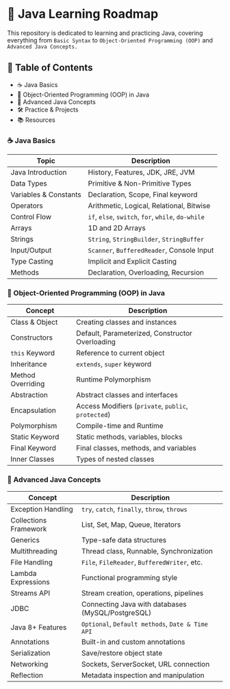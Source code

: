 # 📘 Java Learning Roadmap

This repository is dedicated to learning and practicing Java, covering everything from `Basic Syntax` to `Object-Oriented Programming (OOP)` and `Advanced Java Concepts.`

## 📂 Table of Contents
- ☕ Java Basics
- 🧱 Object-Oriented Programming (OOP) in Java
- 🚀 Advanced Java Concepts
- 🛠 Practice & Projects
- 📚 Resources

### ☕ Java Basics

| Topic                 | Description                                        |
| --------------------- | -------------------------------------------------- |
| Java Introduction     | History, Features, JDK, JRE, JVM                   |
| Data Types            | Primitive & Non-Primitive Types                    |
| Variables & Constants | Declaration, Scope, Final keyword                  |
| Operators             | Arithmetic, Logical, Relational, Bitwise           |
| Control Flow          | `if`, `else`, `switch`, `for`, `while`, `do-while` |
| Arrays                | 1D and 2D Arrays                                   |
| Strings               | `String`, `StringBuilder`, `StringBuffer`          |
| Input/Output          | `Scanner`, `BufferedReader`, Console Input         |
| Type Casting          | Implicit and Explicit Casting                      |
| Methods               | Declaration, Overloading, Recursion                |

### 🧱 Object-Oriented Programming (OOP) in Java

| Concept           | Description                                         |
| ----------------- | --------------------------------------------------- |
| Class & Object    | Creating classes and instances                      |
| Constructors      | Default, Parameterized, Constructor Overloading     |
| `this` Keyword    | Reference to current object                         |
| Inheritance       | `extends`, `super` keyword                          |
| Method Overriding | Runtime Polymorphism                                |
| Abstraction       | Abstract classes and interfaces                     |
| Encapsulation     | Access Modifiers (`private`, `public`, `protected`) |
| Polymorphism      | Compile-time and Runtime                            |
| Static Keyword    | Static methods, variables, blocks                   |
| Final Keyword     | Final classes, methods, and variables               |
| Inner Classes     | Types of nested classes                             |

### 🚀 Advanced Java Concepts

| Concept               | Description                                       |
| --------------------- | ------------------------------------------------- |
| Exception Handling    | `try`, `catch`, `finally`, `throw`, `throws`      |
| Collections Framework | List, Set, Map, Queue, Iterators                  |
| Generics              | Type-safe data structures                         |
| Multithreading        | Thread class, Runnable, Synchronization           |
| File Handling         | `File`, `FileReader`, `BufferedWriter`, etc.      |
| Lambda Expressions    | Functional programming style                      |
| Streams API           | Stream creation, operations, pipelines            |
| JDBC                  | Connecting Java with databases (MySQL/PostgreSQL) |
| Java 8+ Features      | `Optional`, `Default methods`, `Date & Time API`  |
| Annotations           | Built-in and custom annotations                   |
| Serialization         | Save/restore object state                         |
| Networking            | Sockets, ServerSocket, URL connection             |
| Reflection            | Metadata inspection and manipulation              |
